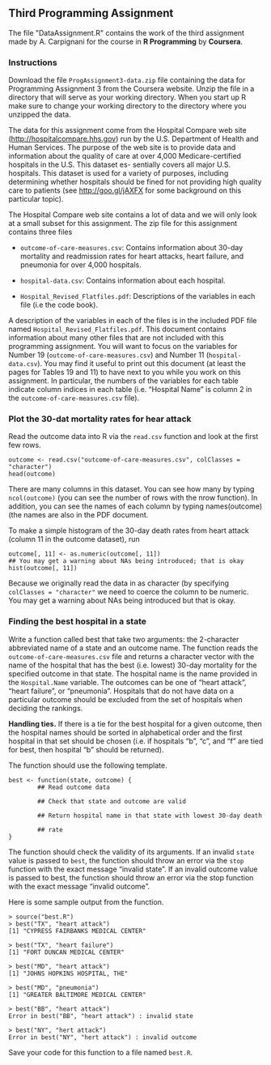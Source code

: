 ## Third Programming Assignment

The file "DataAssignment.R" contains the work of the third assignment made by A. Carpignani for the course in **R Programming** by **Coursera**. 

### Instructions

Download the file `ProgAssignment3-data.zip` file containing the data for Programming Assignment 3 from the Coursera website. Unzip the file in a directory that will serve as your working directory. When you start up R make sure to change your working directory to the directory where you unzipped the data.

The data for this assignment come from the Hospital Compare web site (<http://hospitalcompare.hhs.gov>) run by the U.S. Department of Health and Human Services. The purpose of the web site is to provide data and information about the quality of care at over 4,000 Medicare-certified hospitals in the U.S. This dataset es- sentially covers all major U.S. hospitals. This dataset is used for a variety of purposes, including determining whether hospitals should be fined for not providing high quality care to patients (see <http://goo.gl/jAXFX> for some background on this particular topic).

The Hospital Compare web site contains a lot of data and we will only look at a small subset for this assignment. The zip file for this assignment contains three files

- `outcome-of-care-measures.csv`: Contains information about 30-day mortality and readmission rates for heart attacks, heart failure, and pneumonia for over 4,000 hospitals.  

- `hospital-data.csv`: Contains information about each hospital.  

- `Hospital_Revised_Flatfiles.pdf`: Descriptions of the variables in each file (i.e the code book).  

A description of the variables in each of the files is in the included PDF file named `Hospital_Revised_Flatfiles.pdf`. This document contains information about many other files that are not included with this programming assignment. You will want to focus on the variables for Number 19 (`outcome-of-care-measures.csv`) and Number 11 (`hospital-data.csv`). You may find it useful to print out this document (at least the pages for
Tables 19 and 11) to have next to you while you work on this assignment. In particular, the numbers of the variables for each table indicate column indices in each table (i.e. “Hospital Name” is column 2 in the `outcome-of-care-measures.csv` file).

### Plot the 30-dat mortality rates for hear attack

Read the outcome data into R via the `read.csv` function and look at the first few rows.

```{r}
outcome <- read.csv("outcome-of-care-measures.csv", colClasses = "character")
head(outcome)
```

There are many columns in this dataset. You can see how many by typing `ncol(outcome)` (you can see the number of rows with the nrow function). In addition, you can see the names of each column by typing names(outcome) (the names are also in the PDF document.

To make a simple histogram of the 30-day death rates from heart attack (column 11 in the outcome dataset), run

```{r}
outcome[, 11] <- as.numeric(outcome[, 11])
## You may get a warning about NAs being introduced; that is okay
hist(outcome[, 11])
```

Because we originally read the data in as character (by specifying `colClasses = "character"` we need to coerce the column to be numeric. You may get a warning about NAs being introduced but that is okay.

### Finding the best hospital in a state

Write a function called best that take two arguments: the 2-character abbreviated name of a state and an outcome name. The function reads the `outcome-of-care-measures.csv` file and returns a character vector with the name of the hospital that has the best (i.e. lowest) 30-day mortality for the specified outcome in that state. The hospital name is the name provided in the `Hospital.Name` variable. The outcomes can be one of “heart attack”, “heart failure”, or “pneumonia”. Hospitals that do not have data on a particular outcome should be excluded from the set of hospitals when deciding the rankings.

**Handling ties.** If there is a tie for the best hospital for a given outcome, then the hospital names should be sorted in alphabetical order and the first hospital in that set should be chosen (i.e. if hospitals “b”, “c”, and “f” are tied for best, then hospital “b” should be returned).

The function should use the following template.

```{r}
best <- function(state, outcome) {
        ## Read outcome data

		## Check that state and outcome are valid

		## Return hospital name in that state with lowest 30-day death
		
		## rate
}
```

The function should check the validity of its arguments. If an invalid `state` value is passed to `best`, the function should throw an error via the `stop` function with the exact message “invalid state”. If an invalid outcome value is passed to best, the function should throw an error via the stop function with the exact message “invalid outcome”.

Here is some sample output from the function.

```{r}
> source("best.R")
> best("TX", "heart attack")
[1] "CYPRESS FAIRBANKS MEDICAL CENTER"

> best("TX", "heart failure")
[1] "FORT DUNCAN MEDICAL CENTER"

> best("MD", "heart attack")
[1] "JOHNS HOPKINS HOSPITAL, THE"

> best("MD", "pneumonia")
[1] "GREATER BALTIMORE MEDICAL CENTER"

> best("BB", "heart attack")
Error in best("BB", "heart attack") : invalid state

> best("NY", "hert attack")
Error in best("NY", "hert attack") : invalid outcome
```

Save your code for this function to a file named `best.R`.

